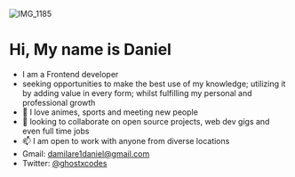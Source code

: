 ![IMG_1185](https://user-images.githubusercontent.com/114375388/204053696-d2ed8318-3ed1-4a5d-b8f4-dfd52b4d723d.JPG)


# Hi, My name is Daniel 
- I am a Frontend developer 
- seeking opportunities to make the best use of my knowledge; utilizing it by adding value in every form; whilst fulfilling my personal and professional growth
- 👀  I love animes, sports and meeting new people
- 💞️ looking to collaborate on open source projects, web dev gigs and even full time jobs
- 📫 I am open to work with anyone from diverse locations
- Gmail: damilare1daniel@gmail.com
- Twitter: [@ghostxcodes](https://twitter.com/ghostxcodes)



